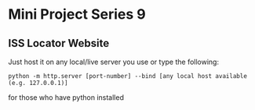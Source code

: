 # Mini Project Series 9
## ISS Locator Website

Just host it on any local/live server you use or type the following:
 ```
python -m http.server [port-number] --bind [any local host available (e.g. 127.0.0.1)]
```
for those who have python installed
